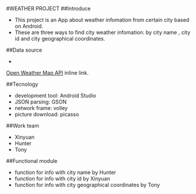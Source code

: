 #WEATHER PROJECT
##Introduce
* This project is an App about weather infomation from certain city based on Android. 
* These are three ways to find city weather infomation: by city name , city id and city geographical coordinates.

##Data source
* <p><a href="https://openweathermap.org" title="web site">
Open Weather Map API</a> inline link.</p>

##Tecnology
* development tool: Android Studio
* JSON parsing: GSON
* network frame: volley
* picture download: picasso

##Work team
* Xinyuan
* Hunter
* Tony

##Functional module
* function for info with city name by Hunter
* function for info with city id by Xinyuan
* function for info with city geographical coordinates by Tony
